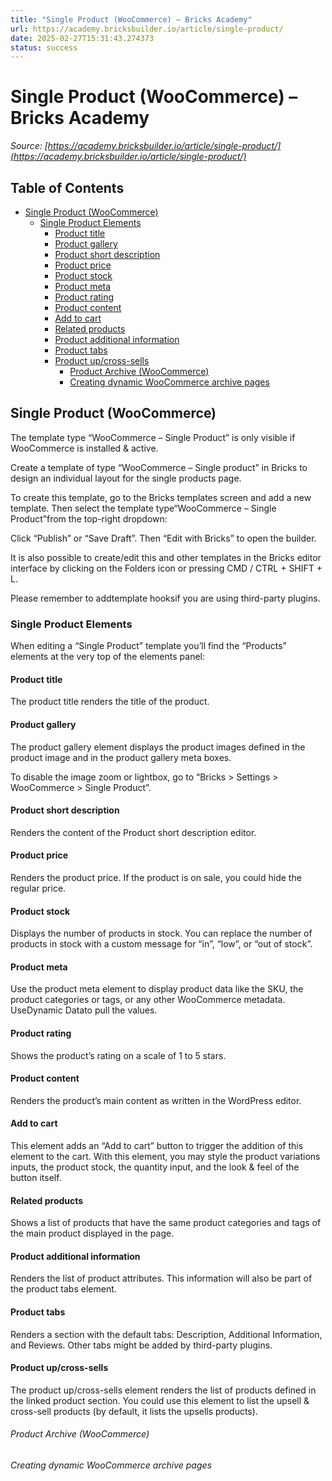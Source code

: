 ```yaml
---
title: "Single Product (WooCommerce) – Bricks Academy"
url: https://academy.bricksbuilder.io/article/single-product/
date: 2025-02-27T15:31:43.274373
status: success
---
```


# Single Product (WooCommerce) – Bricks Academy

*Source: [https://academy.bricksbuilder.io/article/single-product/](https://academy.bricksbuilder.io/article/single-product/)*

## Table of Contents

- [Single Product (WooCommerce)](#single-product-woocommerce)
  - [Single Product Elements](#single-product-elements)
    - [Product title](#product-title)
    - [Product gallery](#product-gallery)
    - [Product short description](#product-short-description)
    - [Product price](#product-price)
    - [Product stock](#product-stock)
    - [Product meta](#product-meta)
    - [Product rating](#product-rating)
    - [Product content](#product-content)
    - [Add to cart](#add-to-cart)
    - [Related products](#related-products)
    - [Product additional information](#product-additional-information)
    - [Product tabs](#product-tabs)
    - [Product up/cross-sells](#product-upcross-sells)
        - [Product Archive (WooCommerce)](#product-archive-woocommerce)
        - [Creating dynamic WooCommerce archive pages](#creating-dynamic-woocommerce-archive-pages)

## Single Product (WooCommerce)

The template type “WooCommerce – Single Product” is only visible if WooCommerce is installed & active.

Create a template of type “WooCommerce – Single product” in Bricks to design an individual layout for the single products page.

To create this template, go to the Bricks templates screen and add a new template. Then select the template type“WooCommerce – Single Product”from the top-right dropdown:

Click “Publish” or “Save Draft”. Then “Edit with Bricks” to open the builder.

It is also possible to create/edit this and other templates in the Bricks editor interface by clicking on the Folders icon or pressing CMD / CTRL + SHIFT + L.

Please remember to addtemplate hooksif you are using third-party plugins.

### Single Product Elements

When editing a “Single Product” template you’ll find the “Products” elements at the very top of the elements panel:

#### Product title

The product title renders the title of the product.

#### Product gallery

The product gallery element displays the product images defined in the product image and in the product gallery meta boxes.

To disable the image zoom or lightbox, go to “Bricks > Settings > WooCommerce > Single Product”.

#### Product short description

Renders the content of the Product short description editor.

#### Product price

Renders the product price. If the product is on sale, you could hide the regular price.

#### Product stock

Displays the number of products in stock. You can replace the number of products in stock with a custom message for “in”, “low”, or “out of stock”.

#### Product meta

Use the product meta element to display product data like the SKU, the product categories or tags, or any other WooCommerce metadata. UseDynamic Datato pull the values.

#### Product rating

Shows the product’s rating on a scale of 1 to 5 stars.

#### Product content

Renders the product’s main content as written in the WordPress editor.

#### Add to cart

This element adds an “Add to cart” button to trigger the addition of this element to the cart. With this element, you may style the product variations inputs, the product stock, the quantity input, and the look & feel of the button itself.

#### Related products

Shows a list of products that have the same product categories and tags of the main product displayed in the page.

#### Product additional information

Renders the list of product attributes. This information will also be part of the product tabs element.

#### Product tabs

Renders a section with the default tabs: Description, Additional Information, and Reviews. Other tabs might be added by third-party plugins.

#### Product up/cross-sells

The product up/cross-sells element renders the list of products defined in the linked product section. You could use this element to list the upsell & cross-sell products (by default, it lists the upsells products).

###### Product Archive (WooCommerce)

###### Creating dynamic WooCommerce archive pages

